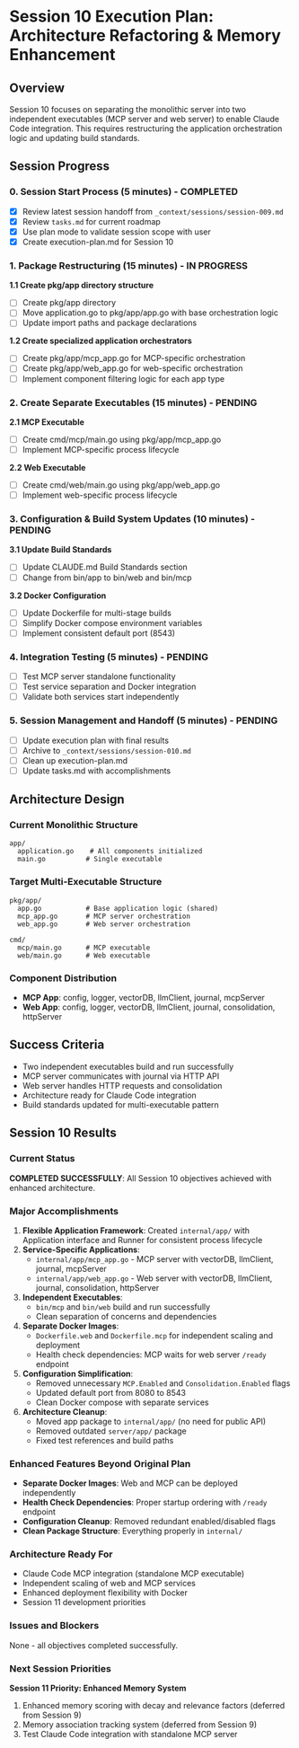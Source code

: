 # Session 10 Execution Plan: Architecture Refactoring & Memory Enhancement

## Overview

Session 10 focuses on separating the monolithic server into two independent executables (MCP server and web server) to enable Claude Code integration. This requires restructuring the application orchestration logic and updating build standards.

## Session Progress

### 0. Session Start Process (5 minutes) - COMPLETED

- [x] Review latest session handoff from `_context/sessions/session-009.md`
- [x] Review `tasks.md` for current roadmap
- [x] Use plan mode to validate session scope with user
- [x] Create execution-plan.md for Session 10

### 1. Package Restructuring (15 minutes) - IN PROGRESS

**1.1 Create pkg/app directory structure**

- [ ] Create pkg/app directory
- [ ] Move application.go to pkg/app/app.go with base orchestration logic
- [ ] Update import paths and package declarations

**1.2 Create specialized application orchestrators**

- [ ] Create pkg/app/mcp_app.go for MCP-specific orchestration
- [ ] Create pkg/app/web_app.go for web-specific orchestration
- [ ] Implement component filtering logic for each app type

### 2. Create Separate Executables (15 minutes) - PENDING

**2.1 MCP Executable**

- [ ] Create cmd/mcp/main.go using pkg/app/mcp_app.go
- [ ] Implement MCP-specific process lifecycle

**2.2 Web Executable**  

- [ ] Create cmd/web/main.go using pkg/app/web_app.go
- [ ] Implement web-specific process lifecycle

### 3. Configuration & Build System Updates (10 minutes) - PENDING

**3.1 Update Build Standards**

- [ ] Update CLAUDE.md Build Standards section
- [ ] Change from bin/app to bin/web and bin/mcp

**3.2 Docker Configuration**

- [ ] Update Dockerfile for multi-stage builds
- [ ] Simplify Docker compose environment variables
- [ ] Implement consistent default port (8543)

### 4. Integration Testing (5 minutes) - PENDING

- [ ] Test MCP server standalone functionality
- [ ] Test service separation and Docker integration
- [ ] Validate both services start independently

### 5. Session Management and Handoff (5 minutes) - PENDING

- [ ] Update execution plan with final results
- [ ] Archive to `_context/sessions/session-010.md`
- [ ] Clean up execution-plan.md
- [ ] Update tasks.md with accomplishments

## Architecture Design

### Current Monolithic Structure

```
app/
  application.go    # All components initialized
  main.go          # Single executable
```

### Target Multi-Executable Structure

```
pkg/app/
  app.go           # Base application logic (shared)
  mcp_app.go       # MCP server orchestration
  web_app.go       # Web server orchestration

cmd/
  mcp/main.go      # MCP executable
  web/main.go      # Web executable
```

### Component Distribution

- **MCP App**: config, logger, vectorDB, llmClient, journal, mcpServer
- **Web App**: config, logger, vectorDB, llmClient, journal, consolidation, httpServer

## Success Criteria

- Two independent executables build and run successfully
- MCP server communicates with journal via HTTP API
- Web server handles HTTP requests and consolidation
- Architecture ready for Claude Code integration
- Build standards updated for multi-executable pattern

## Session 10 Results

### Current Status

**COMPLETED SUCCESSFULLY**: All Session 10 objectives achieved with enhanced architecture.

### Major Accomplishments

1. **Flexible Application Framework**: Created `internal/app/` with Application interface and Runner for consistent process lifecycle
2. **Service-Specific Applications**:
   - `internal/app/mcp_app.go` - MCP server with vectorDB, llmClient, journal, mcpServer
   - `internal/app/web_app.go` - Web server with vectorDB, llmClient, journal, consolidation, httpServer
3. **Independent Executables**:
   - `bin/mcp` and `bin/web` build and run successfully
   - Clean separation of concerns and dependencies
4. **Separate Docker Images**:
   - `Dockerfile.web` and `Dockerfile.mcp` for independent scaling and deployment
   - Health check dependencies: MCP waits for web server `/ready` endpoint
5. **Configuration Simplification**:
   - Removed unnecessary `MCP.Enabled` and `Consolidation.Enabled` flags
   - Updated default port from 8080 to 8543
   - Clean Docker compose with separate services
6. **Architecture Cleanup**:
   - Moved app package to `internal/app/` (no need for public API)
   - Removed outdated `server/app/` package
   - Fixed test references and build paths

### Enhanced Features Beyond Original Plan

- **Separate Docker Images**: Web and MCP can be deployed independently
- **Health Check Dependencies**: Proper startup ordering with `/ready` endpoint
- **Configuration Cleanup**: Removed redundant enabled/disabled flags
- **Clean Package Structure**: Everything properly in `internal/`

### Architecture Ready For

- Claude Code MCP integration (standalone MCP executable)
- Independent scaling of web and MCP services
- Enhanced deployment flexibility with Docker
- Session 11 development priorities

### Issues and Blockers

None - all objectives completed successfully.

### Next Session Priorities

**Session 11 Priority: Enhanced Memory System**

1. Enhanced memory scoring with decay and relevance factors (deferred from Session 9)
2. Memory association tracking system (deferred from Session 9)
3. Test Claude Code integration with standalone MCP server
